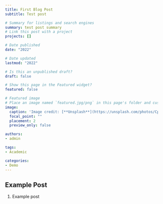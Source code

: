 ```yaml
---
title: First Blog Post
subtitle: Test post

# Summary for listings and search engines
summary: test post summary
# Link this post with a project
projects: []

# Date published
date: "2022"

# Date updated
lastmod: "2022"

# Is this an unpublished draft?
draft: false

# Show this page in the Featured widget?
featured: false

# Featured image
# Place an image named `featured.jpg/png` in this page's folder and customize its options here.
image:
  caption: 'Image credit: [**Unsplash**](https://unsplash.com/photos/CpkOjOcXdUY)'
  focal_point: ""
  placement: 2
  preview_only: false

authors:
- admin

tags:
- Academic

categories:
- Demo
---
```


## Example Post

1. Example post
